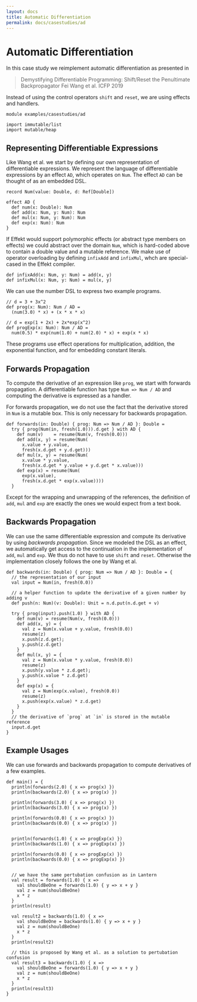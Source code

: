 ```yaml
---
layout: docs
title: Automatic Differentiation
permalink: docs/casestudies/ad
---
```


# Automatic Differentiation
In this case study we reimplement automatic differentiation as presented in

> Demystifying Differentiable Programming: Shift/Reset the Penultimate Backpropagator
> Fei Wang et al. ICFP 2019

Instead of using the control operators `shift` and `reset`, we are using effects and
handlers.
```
module examples/casestudies/ad

import immutable/list
import mutable/heap
```

## Representing Differentiable Expressions
Like Wang et al. we start by defining our own representation of differentiable
expressions. We represent the language of differentiable expressions by an
effect `AD`, which operates on `Num`. The effect `AD` can be thought of as an
embedded DSL.
```
record Num(value: Double, d: Ref[Double])

effect AD {
  def num(x: Double): Num
  def add(x: Num, y: Num): Num
  def mul(x: Num, y: Num): Num
  def exp(x: Num): Num
}
```
If Effekt would support polymorphic effects (or abstract type members on
effects) we could abstract over the domain `Num`, which is hard-coded above to
contain a double value and a mutable reference.
We make use of operator overloading by defining `infixAdd` and `infixMul`, whch are
special-cased in the Effekt compiler.
```
def infixAdd(x: Num, y: Num) = add(x, y)
def infixMul(x: Num, y: Num) = mul(x, y)
```
We can use the number DSL to express two example programs.
```
// d = 3 + 3x^2
def prog(x: Num): Num / AD =
  (num(3.0) * x) + (x * x * x)

// d = exp(1 + 2x) + 2x*exp(x^2)
def progExp(x: Num): Num / AD =
  num(0.5) * exp(num(1.0) + num(2.0) * x) + exp(x * x)
```
These programs use effect operations for multiplication, addition, the exponential function, and for embedding
constant literals.

## Forwards Propagation
To compute the derivative of an expression like `prog`, we start with
forwards propagation. A differentiable function has type `Num => Num / AD`
and computing the derivative is expressed as a handler.

For forwards propagation, we do not use the fact that the derivative stored
in `Num` is a mutable box. This is only necessary for backwards propagation.
```
def forwards(in: Double) { prog: Num => Num / AD }: Double =
  try { prog(Num(in, fresh(1.0))).d.get } with AD {
    def num(v)    = resume(Num(v, fresh(0.0)))
    def add(x, y) = resume(Num(
      x.value + y.value,
      fresh(x.d.get + y.d.get)))
    def mul(x, y) = resume(Num(
      x.value * y.value,
      fresh(x.d.get * y.value + y.d.get * x.value)))
    def exp(x) = resume(Num(
      exp(x.value),
      fresh(x.d.get * exp(x.value))))
  }
```
Except for the wrapping and unwrapping of the references, the definition
of `add`, `mul` and `exp` are exactly the ones we would expect from a text book.

## Backwards Propagation
We can use the same differentiable expression and compute its derivative
by using _backwards propagation_. Since we modeled the DSL as an effect,
we automatically get access to the continuation in the implementation of
`add`, `mul` and `exp`. We thus do not have to use `shift` and `reset`.
Otherwise the implementation closely follows the one by Wang et al.
```
def backwards(in: Double) { prog: Num => Num / AD }: Double = {
  // the representation of our input
  val input = Num(in, fresh(0.0))

  // a helper function to update the derivative of a given number by adding v
  def push(n: Num)(v: Double): Unit = n.d.put(n.d.get + v)

  try { prog(input).push(1.0) } with AD {
    def num(v) = resume(Num(v, fresh(0.0)))
    def add(x, y) = {
      val z = Num(x.value + y.value, fresh(0.0))
      resume(z)
      x.push(z.d.get);
      y.push(z.d.get)
    }
    def mul(x, y) = {
      val z = Num(x.value * y.value, fresh(0.0))
      resume(z)
      x.push(y.value * z.d.get);
      y.push(x.value * z.d.get)
    }
    def exp(x) = {
      val z = Num(exp(x.value), fresh(0.0))
      resume(z)
      x.push(exp(x.value) * z.d.get)
    }
  }
  // the derivative of `prog` at `in` is stored in the mutable reference
  input.d.get
}
```

## Example Usages
We can use forwards and backwards propagation to compute derivatives of a few
examples.
```
def main() = {
  println(forwards(2.0) { x => prog(x) })
  println(backwards(2.0) { x => prog(x) })

  println(forwards(3.0) { x => prog(x) })
  println(backwards(3.0) { x => prog(x) })

  println(forwards(0.0) { x => prog(x) })
  println(backwards(0.0) { x => prog(x) })


  println(forwards(1.0) { x => progExp(x) })
  println(backwards(1.0) { x => progExp(x) })

  println(forwards(0.0) { x => progExp(x) })
  println(backwards(0.0) { x => progExp(x) })


  // we have the same pertubation confusion as in Lantern
  val result = forwards(1.0) { x =>
    val shouldBeOne = forwards(1.0) { y => x + y }
    val z = num(shouldBeOne)
    x * z
  }
  println(result)

  val result2 = backwards(1.0) { x =>
    val shouldBeOne = backwards(1.0) { y => x + y }
    val z = num(shouldBeOne)
    x * z
  }
  println(result2)

  // this is proposed by Wang et al. as a solution to pertubation confusion
  val result3 = backwards(1.0) { x =>
    val shouldBeOne = forwards(1.0) { y => x + y }
    val z = num(shouldBeOne)
    x * z
  }
  println(result3)
}
```
